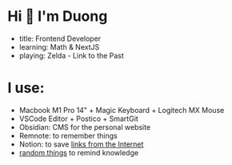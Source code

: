 # Hi 👋 I'm Duong

- title: Frontend Developer
- learning: Math & NextJS
- playing: Zelda - Link to the Past

# I use:

- Macbook M1 Pro 14" + Magic Keyboard + Logitech MX Mouse
- VSCode Editor + Postico + SmartGit
- Obsidian: CMS for the personal website
- Remnote: to remember things
- Notion: to save [links from the Internet](/links)
- [random things](/random) to remind knowledge
